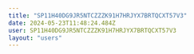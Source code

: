 ```yaml
---
title: "SP11H40DG9JR5NTCZZZK91H7HRJYX7BRTQCXT57V3"
date: 2024-05-23T11:48:24.484Z
user: SP11H40DG9JR5NTCZZZK91H7HRJYX7BRTQCXT57V3
layout: "users"
---
```

    